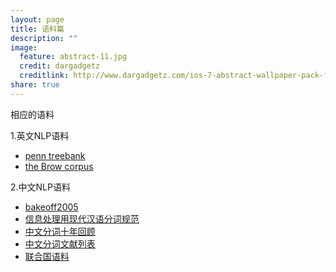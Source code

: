 ```yaml
---
layout: page
title: 语料篇 
description: ""
image:
  feature: abstract-11.jpg
  credit: dargadgetz
  creditlink: http://www.dargadgetz.com/ios-7-abstract-wallpaper-pack-for-iphone-5-and-ipod-touch-retina/
share: true
---
```


相应的语料

1.英文NLP语料

- [penn treebank](http://www.cis.upenn.edu/~treebank/)
- [the Brow corpus](http://www.essex.ac.uk/linguistics/external/clmt/w3c/corpus_ling/content/corpora/list/private/brown/brown.html)

2.中文NLP语料

- [bakeoff2005](http://sighan.cs.uchicago.edu/bakeoff2005/)
- [信息处理用现代汉语分词规范](http://www.docin.com/p-1012629336.html)
- [中文分词十年回顾](http://ccl.pku.edu.cn/alcourse/nlp/LectureNotes/Chinese%20Word%20Segmentation%20A%20Decade%20Review(Huang%20Changning).pdf)
- [中文分词文献列表](http://zhangkaixu.github.io/bibpage/cws.html)
- [联合国语料](http://conferences.unite.un.org/UNCorpus/en/DownloadOverview)
